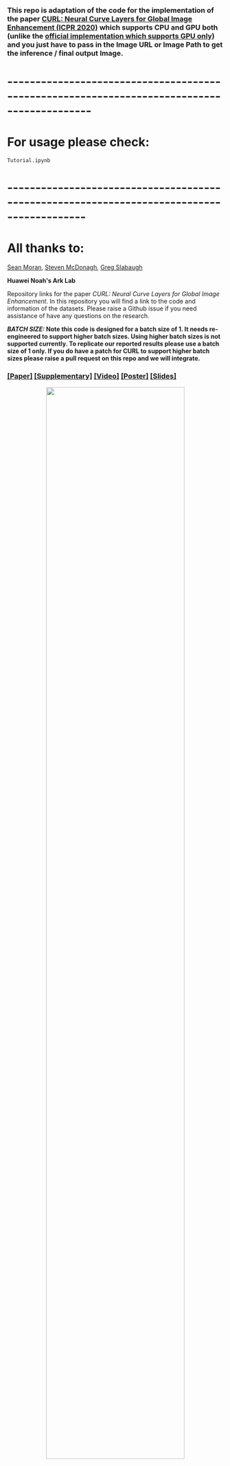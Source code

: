 ### This repo is adaptation of the code for the implementation of the paper [CURL: Neural Curve Layers for Global Image Enhancement (ICPR 2020)](https://arxiv.org/pdf/1911.13175) which supports CPU and GPU both (unlike the  [official implementation which supports GPU only](https://github.com/sjmoran/CURL)) and you just have to pass in the Image URL or Image Path to get the inference / final output Image.

# -------------------------------------------------------------------------------------------
# For usage please check:
```
Tutorial.ipynb
```
# ------------------------------------------------------------------------------------------

# All thanks to:

[Sean Moran](http://www.seanjmoran.com),  [Steven McDonagh](https://smcdonagh.github.io/), [Greg Slabaugh](http://gregslabaugh.net/)

**Huawei Noah's Ark Lab**



<p>
   Repository links for the paper <i>CURL: Neural Curve Layers for Global Image Enhancement</i>. In this repository you will find a link to the code and information of the datasets. Please raise a Github issue if you need assistance of have any questions on the research. 
</p>

**_BATCH SIZE:_ Note this code is designed for a batch size of 1. It needs re-engineered to support higher batch sizes. Using higher batch sizes is not supported currently. To replicate our reported results please use a batch size of 1 only. If you do have a patch for CURL to support higher batch sizes please raise a pull request on this repo and we will integrate.**

### [[Paper]](https://arxiv.org/pdf/1911.13175)  [[Supplementary]](https://sjmoran.github.io/pdfs/CURL_supplementary.pdf) [[Video]](https://youtu.be/66FnRfDR_Oo) [[Poster]](https://sjmoran.github.io/pdfs/CURL_ICPR_POSTER.pdf) [[Slides]](https://sjmoran.github.io/pdfs/DeepLPFDataBites.pdf) 

<p align="center">
<img src="./images/teaser.PNG" width="80%"/>
</p>

<p align="center">
<a href="https://www.youtube.com/watch?v=66FnRfDR_Oo" span>
   <img src="./images/youtube-thumbnail.png" width="90%"/>
</a>
<a href="https://sjmoran.github.io/pdfs/CURL_ICPR_POSTER.pdf" span>
   <img src="./images/poster-img.png" width="100%"/>
</a>
</p>

<table>
  <tr>
      <td><img src="https://github.com/sjmoran/CURL/blob/877d67ed4cf706fc8408630003e740c1078c3475/adobe5k_dpe/curl_example_test_input/a3102-JI2E4053%202.png"/></td>     
     <td><img src="https://github.com/sjmoran/CURL/blob/2937522378a81c7f9a2e5ad20ddbe966820bb6c2/adobe5k_dpe/curl_example_test_output/a3102-JI2E4053.png"/></td> 
    <td><img src="https://github.com/sjmoran/CURL/blob/6a7ffde24c38a3ae0a65dd0603bf7fcef9019dd3/adobe5k_dpe/curl_example_test_inference/a3102-JI2E4053_VALID_460_29_PSNR_21.413_SSIM_0.902.jpg"/></td> 
  </tr>
  <tr>
    <th>Input</th>
    <th>Label</th>
    <th>Ours (CURL)</th>
  </tr>
  <tr>
      <td><img src="https://github.com/sjmoran/CURL/blob/2451eaf5b9d37a2384339c1d5ba412e4498cbce3/adobe5k_dpe/curl_example_test_input/a4714-Duggan_080613_8704_input.png"/></td>
     <td><img src="https://github.com/sjmoran/CURL/blob/2451eaf5b9d37a2384339c1d5ba412e4498cbce3/adobe5k_dpe/curl_example_test_output/a4714-Duggan_080613_8704.png"/></td> 
    <td><img src="https://github.com/sjmoran/CURL/blob/2451eaf5b9d37a2384339c1d5ba412e4498cbce3/adobe5k_dpe/curl_example_test_inference/a4714-Duggan_080613_8704_TEST_510_3_PSNR_27.102_SSIM_0.898.jpg"/></td> 
  </tr>
  <tr>
    <th>Input</th>
    <th>Label</th>
    <th>Ours (CURL)</th>
  </tr>
  <tr>
    <td><img src="https://github.com/sjmoran/CURL/blob/64f8873d93e8e2eaf259b1dd8a66d34894232788/adobe5k_dpe/curl_example_test_input/a4857-_DSC0008-1_input.png"/></td>     
     <td><img src="https://github.com/sjmoran/CURL/blob/64f8873d93e8e2eaf259b1dd8a66d34894232788/adobe5k_dpe/curl_example_test_output/a4857-_DSC0008-1.png"/></td>     
     <td><img src="https://github.com/sjmoran/CURL/blob/64f8873d93e8e2eaf259b1dd8a66d34894232788/adobe5k_dpe/curl_example_test_inference/a4857-_DSC0008-1_TEST_510_17_PSNR_26.826_SSIM_0.944.jpg"/></td> 
  </tr>
  <tr>
    <th>Input</th> 
    <th>Label</th>
    <th>Ours (CURL)</th>
  </tr>
  <tr>
    <td><img src="https://github.com/sjmoran/CURL/blob/c58bdeeb948662419e1d15ccf4d11498b5a23379/adobe5k_dpe/curl_example_test_input/a4774-_DGW0330_input.png"/></td>   
     <td><img src="https://github.com/sjmoran/CURL/blob/c58bdeeb948662419e1d15ccf4d11498b5a23379/adobe5k_dpe/curl_example_test_output/a4774-_DGW0330.png"/></td>     
     <td><img src="https://github.com/sjmoran/CURL/blob/c58bdeeb948662419e1d15ccf4d11498b5a23379/adobe5k_dpe/curl_example_test_inference/a4774-_DGW0330_TEST_510_31_PSNR_21.773_SSIM_0.899.jpg"/></td> 
  </tr>
   <tr>
    <td><img src="https://github.com/sjmoran/CURL/blob/2f885e1b779fa0924138355f80fd9f7b1d3e8f6e/adobe5k_dpe/curl_example_test_input/a4723-_DGW7894_input.png"/></td>   
     <td><img src="https://github.com/sjmoran/CURL/blob/2f885e1b779fa0924138355f80fd9f7b1d3e8f6e/adobe5k_dpe/curl_example_test_output/a4723-_DGW7894.png"/></td>     
     <td><img src="https://github.com/sjmoran/CURL/blob/2f885e1b779fa0924138355f80fd9f7b1d3e8f6e/adobe5k_dpe/curl_example_test_inference/a4723-_DGW7894_TEST_510_8_PSNR_28.702_SSIM_0.902.jpg"/></td> 
  </tr>
   <tr>
    <td><img src="https://github.com/sjmoran/CURL/blob/6a13e32b0b10f3a3188496e5030a592b0b69ebfc/adobe5k_dpe/curl_example_test_input/a2803-060810_075208_GM6A0020_input.png"/></td>   
     <td><img src="https://github.com/sjmoran/CURL/blob/6a13e32b0b10f3a3188496e5030a592b0b69ebfc/adobe5k_dpe/curl_example_test_output/a2803-060810_075208_GM6A0020.png"/></td>   
     <td><img src="https://github.com/sjmoran/CURL/blob/6a13e32b0b10f3a3188496e5030a592b0b69ebfc/adobe5k_dpe/curl_example_test_inference/a2803-060810_075208_GM6A0020_VALID_510_30_PSNR_27.756_SSIM_0.982.jpg"/></td> 
  </tr>
   <tr>
    <td><img src="https://github.com/sjmoran/CURL/blob/4200767971b31dd715b8c544c9af5d415abdf47d/adobe5k_dpe/curl_example_test_input/a2917-jmac_DSC3800_input.png"/></td>   
     <td><img src="https://github.com/sjmoran/CURL/blob/4200767971b31dd715b8c544c9af5d415abdf47d/adobe5k_dpe/curl_example_test_output/a2917-jmac_DSC3800.png"/></td>   
     <td><img src="https://github.com/sjmoran/CURL/blob/4200767971b31dd715b8c544c9af5d415abdf47d/adobe5k_dpe/curl_example_test_inference/a2917-jmac_DSC3800_VALID_510_4_PSNR_31.279_SSIM_0.977.jpg"/></td> 
  </tr>
   <tr>
    <td><img src="https://github.com/sjmoran/CURL/blob/89b56a5fd539fecac32b14103ddb58e2babc5d3c/adobe5k_dpe/curl_example_test_input/a3232-_DGW6397%20input.png"/></td>   
     <td><img src="https://github.com/sjmoran/CURL/blob/89b56a5fd539fecac32b14103ddb58e2babc5d3c/adobe5k_dpe/curl_example_test_output/a3232-_DGW6397.png"/></td>   
     <td><img src="https://github.com/sjmoran/CURL/blob/89b56a5fd539fecac32b14103ddb58e2babc5d3c/adobe5k_dpe/curl_example_test_inference/a3232-_DGW6397_VALID_510_2_PSNR_27.860_SSIM_0.952.jpg"/></td> 
  </tr>
   <tr>
    <td><img src="https://github.com/sjmoran/CURL/blob/e610b8525c277c64baa9b3ef6eaf7a6a4c339c0a/adobe5k_dpe/curl_example_test_input/a4232-Duggan_090323_6181%20input.png"/></td> 
     <td><img src="https://github.com/sjmoran/CURL/blob/e610b8525c277c64baa9b3ef6eaf7a6a4c339c0a/adobe5k_dpe/curl_example_test_output/a4232-Duggan_090323_6181.png"/></td>   
     <td><img src="https://github.com/sjmoran/CURL/blob/e610b8525c277c64baa9b3ef6eaf7a6a4c339c0a/adobe5k_dpe/curl_example_test_inference/a4232-Duggan_090323_6181_VALID_510_19_PSNR_28.413_SSIM_0.975.jpg"/></td> 
  </tr>
</table>

### Requirements

_requirements.txt_ contains the Python packages used by the code.

### How to train CURL and use the model for inference

#### Training CURL

Instructions:

To get this code working on your system / problem you will need to edit the data loading functions, as follows:

1. main.py, change the paths for the data directories to point to your data directory
2. data.py, lines 248, 256, change the folder names of the data input and output directories to point to your folder names

To train, run the command:

```
python3 main.py
```

<p align="center">
<img src="./images/curl_training_loss.png" width="80%"/>
</p>

#### Inference - Using Pre-trained Models for Prediction

The directory _pretrained_models_ contains a CURL pre-trained model on the Adobe5K_DPE dataset. The model with the highest validation dataset PSNR (23.58dB) is at epoch 510:

* curl_validpsnr_23.073045286204017_validloss_0.0701291635632515_testpsnr_23.584083321292365_testloss_0.061363041400909424_epoch_510_model.pt

This pre-trained CURL model obtains 23.58dB on the test dataset for Adobe DPE.

To use this model for inference:

1. Place the images you wish to infer in a directory e.g. ./adobe5k_dpe/curl_example_test_input/. Make sure the directory path has the word "input" somewhere in the path.
2. Place the images you wish to use as groundtruth in a directory e.g. ./adobe5k_dpe/curl_example_test_output/. Make sure the directory path has the word "output" somewhere in the path.
3. Place the names of the images (without extension) in a text file in the directory above the directory containing the images i.e. ./adobe5k_dpe/ e.g. ./adobe5k_dpe/images_inference.txt
4. Run the command and the results will appear in a timestamped directory in the same directory as main.py:

```
python3 main.py --inference_img_dirpath=./adobe5k_dpe/ --checkpoint_filepath=./pretrained_models/curl_validpsnr_23.073045286204017_validloss_0.0701291635632515_testpsnr_23.584083321292365_testloss_0.061363041400909424_epoch_510_model.pt
```

### CURL for RGB images

- __rgb_ted.py__ contains the TED model for RGB images 

### CURL for RAW images

- __raw_ted.py__ contains the TED model for RGB images 

### Github user contributions

__CURL_for_RGB_images.zip__ is a contribution (RGB model and pre-trained weights) courtsey of Github user [hermosayhl](https://github.com/hermosayhl)

### Bibtex

If you do use ideas from the paper in your research please kindly consider citing as below:

```
@INPROCEEDINGS{moran2020curl,
  author={Moran, Sean and McDonagh, Steven and Slabaugh, Gregory},
  booktitle={2020 25th International Conference on Pattern Recognition (ICPR)}, 
  title={CURL: Neural Curve Layers for Global Image Enhancement}, 
  year={2021},
  volume={},
  number={},
  pages={9796-9803},
  doi={10.1109/ICPR48806.2021.9412677}}
```

### Datasets

* __Samsung S7__ (110 images, RAW, RGB pairs): this dataset can be downloaded [here](https://www.kaggle.com/knn165897/s7-isp-dataset). The validation and testing images are listed below, the remaining images serve as our training dataset. For all results in the paper we use random crops of patch size 512x512 pixels during training.

  * __Validation Dataset Images__

    * S7-ISP-Dataset-20161110_125321
    * S7-ISP-Dataset-20161109_131627
    * S7-ISP-Dataset-20161109_225318
    * S7-ISP-Dataset-20161110_124727
    * S7-ISP-Dataset-20161109_130903
    * S7-ISP-Dataset-20161109_222408
    * S7-ISP-Dataset-20161107_234316
    * S7-ISP-Dataset-20161109_132214
    * S7-ISP-Dataset-20161109_161410
    * S7-ISP-Dataset-20161109_140043


  * __Test Dataset Images__
  
    * S7-ISP-Dataset-20161110_130812
    * S7-ISP-Dataset-20161110_120803
    * S7-ISP-Dataset-20161109_224347
    * S7-ISP-Dataset-20161109_155348
    * S7-ISP-Dataset-20161110_122918
    * S7-ISP-Dataset-20161109_183259
    * S7-ISP-Dataset-20161109_184304
    * S7-ISP-Dataset-20161109_131033
    * S7-ISP-Dataset-20161110_130117
    * S7-ISP-Dataset-20161109_134017

* __Adobe-DPE__ (5000 images, RGB, RGB pairs): this dataset can be downloaded [here](https://data.csail.mit.edu/graphics/fivek/). After downloading this dataset you will need to use Lightroom to pre-process the images according to the procedure outlined in the DeepPhotoEnhancer (DPE) [paper](https://github.com/nothinglo/Deep-Photo-Enhancer). Please see the issue [here](https://github.com/nothinglo/Deep-Photo-Enhancer/issues/38#issuecomment-449786636) for instructions. Artist C retouching is used as the groundtruth/target. Note, that the images should be extracted in sRGB space. Feel free to raise a Gitlab issue if you need assistance with this (or indeed the Adobe-UPE dataset below). You can also find the training, validation and testing dataset splits for Adobe-DPE in the following [file](https://www.cmlab.csie.ntu.edu.tw/project/Deep-Photo-Enhancer/%5BExperimental_Code_Data%5D_Deep-Photo-Enhancer.zip). 

* __Adobe-UPE__ (5000 images, RGB, RGB pairs): this dataset can be downloaded [here](https://data.csail.mit.edu/graphics/fivek/). As above, you will need to use Lightroom to pre-process the images according to the procedure outlined in the Underexposed Photo Enhancement Using Deep Illumination Estimation (DeepUPE) [paper](https://github.com/wangruixing/DeepUPE) and detailed in the issue [here](https://github.com/wangruixing/DeepUPE/issues/26). Artist C retouching is used as the groundtruth/target. You can find the test images for the Adobe-UPE dataset at this [link](https://drive.google.com/file/d/1HZnNgptNxjKJAhekz2K5yh0mW0yKIws2/view?usp=sharing).

### License

BSD-3-Clause License

### Contributions

We appreciate all contributions. If you are planning to contribute back bug-fixes, please do so without any further discussion.

If you plan to contribute new features, utility functions or extensions to the core, please first open an issue and discuss the feature with us. Sending a PR without discussion might end up resulting in a rejected PR, because we might be taking the core in a different direction than you might be aware of.

